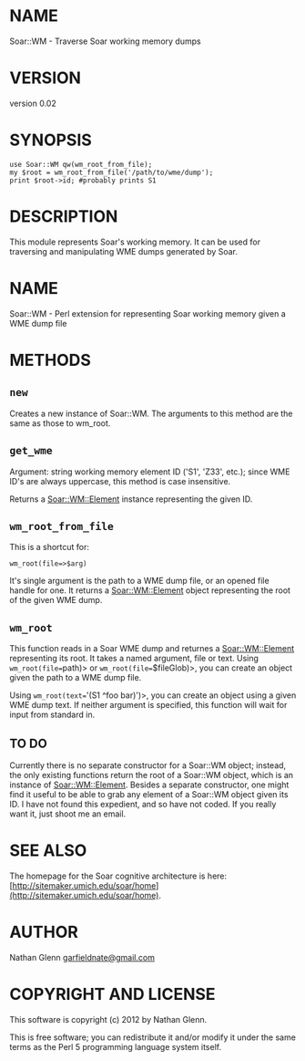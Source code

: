 # NAME

Soar::WM - Traverse Soar working memory dumps

# VERSION

version 0.02

# SYNOPSIS

    use Soar::WM qw(wm_root_from_file);
    my $root = wm_root_from_file('/path/to/wme/dump');
    print $root->id; #probably prints S1

# DESCRIPTION

This module represents Soar's working memory. It can be used for traversing and manipulating WME dumps
generated by Soar.

# NAME

Soar::WM - Perl extension for representing Soar working memory given a WME dump file

# METHODS

## `new`

Creates a new instance of Soar::WM. The arguments to this method are the same as those to wm\_root.

## `get_wme`

Argument: string working memory element ID ('S1', 'Z33', etc.); since WME ID's are always uppercase, this method is
case insensitive.

Returns a [Soar::WM::Element](http://search.cpan.org/perldoc?Soar::WM::Element) instance representing the given ID. 

## `wm_root_from_file`

This is a shortcut for:

    wm_root(file=>$arg)

It's single argument is the path to a WME dump file, or an opened file handle for one. It returns a [Soar::WM::Element](http://search.cpan.org/perldoc?Soar::WM::Element) object representing the root
of the given WME dump.

## `wm_root`

This function reads in a Soar WME dump and returnes a [Soar::WM::Element](http://search.cpan.org/perldoc?Soar::WM::Element) representing its root.
It takes a named argument, file or text. Using `wm_root(file=`path)> or `wm_root(file=`$fileGlob)>, you can create an object given the path to a WME dump file.

Using `wm_root(text=`'(S1 ^foo bar)')>, you can create an object using a given WME dump text. 
If neither argument is specified, this function will wait for input from standard in.

## TO DO

Currently there is no separate constructor for a Soar::WM object; instead, the only existing functions return the root of a Soar::WM object,
which is an instance of [Soar::WM::Element](http://search.cpan.org/perldoc?Soar::WM::Element). Besides a separate constructor, one might find it useful to be able to grab any element of a Soar::WM
object given its ID. I have not found this expedient, and so have not coded. If you really want it, just shoot me an email.

# SEE ALSO

The homepage for the Soar cognitive architecture is here: [http://sitemaker.umich.edu/soar/home](http://sitemaker.umich.edu/soar/home).

# AUTHOR

Nathan Glenn <garfieldnate@gmail.com>

# COPYRIGHT AND LICENSE

This software is copyright (c) 2012 by Nathan Glenn.

This is free software; you can redistribute it and/or modify it under
the same terms as the Perl 5 programming language system itself.
